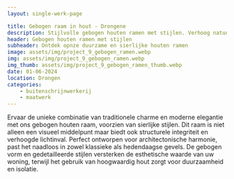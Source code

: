 ```yaml
---
layout: single-werk-page

title: Gebogen raam in hout - Drongene
description: Stijlvolle gebogen houten ramen met stijlen. Verhoog natuurlijk licht en voeg charme toe aan uw woning.
header: Gebogen houten ramen met stijlen
subheader: Ontdek opnze duurzame en sierlijke houten ramen
image: assets/img/project_9_gebogen_ramen.webp
img: assets/img/project_9_gebogen_ramen.webp
img_thumb: assets/img/project_9_gebogen_ramen_thumb.webp
date: 01-06-2024
location: Drongen
categories: 
    - buitenschrijnwerkerij
    - maatwerk
---
```


Ervaar de unieke combinatie van traditionele charme en moderne elegantie met ons gebogen houten raam, voorzien van sierlijke stijlen. Dit raam is niet alleen een visueel middelpunt maar biedt ook structurele integriteit en verhoogde lichtinval. Perfect ontworpen voor architectonische harmonie, past het naadloos in zowel klassieke als hedendaagse gevels. De gebogen vorm en gedetailleerde stijlen versterken de esthetische waarde van uw woning, terwijl het gebruik van hoogwaardig hout zorgt voor duurzaamheid en isolatie.